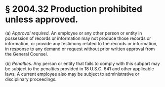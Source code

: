 # § 2004.32   Production prohibited unless approved.

(a) *Approval required.* An employee or any other person or entity in possession of records or information may not produce those records or information, or provide any testimony related to the records or information, in response to any demand or request without prior written approval from the General Counsel.


(b) *Penalties.* Any person or entity that fails to comply with this subpart may be subject to the penalties provided in 18 U.S.C. 641 and other applicable laws. A current employee also may be subject to administrative or disciplinary proceedings.




